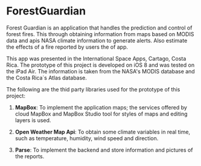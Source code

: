 # ForestGuardian

Forest Guardian is an application that handles the prediction and control of forest fires. This through obtaining information from maps based on MODIS data and apis NASA climate information to generate alerts. Also estimate the effects of a fire reported by users the of app.

This app was presented in the International Space Apps, Cartago, Costa Rica. The prototype of this project is developed on iOS 8 and was tested on the iPad Air. The information is taken from the NASA's MODIS database and the Costa Rica´s Atlas database.

The following are the thid party libraries used for the prototype of this project:

1) **MapBox**: To implement the application maps; the services offered by cloud MapBox and MapBox Studio tool for styles of maps and editing layers is used.

2) **Open Weather Map Api**: To obtain some climate variables in real time, such as temperature, humidity, wind speed and direction.

3) **Parse**: To implement the backend and store information and pictures of the reports.
